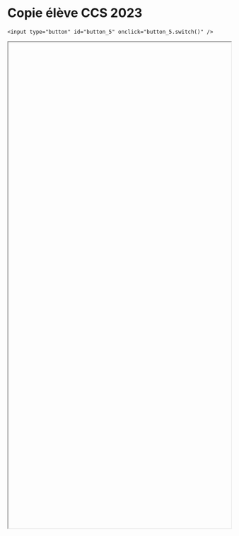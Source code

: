 # Copie élève CCS 2023

<script>
    $(function() {
        document.getElementById("main-content").style.maxWidth = "90%";
        button_5 = button_cor(
            'https://raw.githubusercontent.com/fortierq/cours/main/ocaml/revision/ccs23_eleve.pdf',
            '5',
            'button_5'
        );
    });
</script>

```{margin}
<input type="button" id="button_5" onclick="button_5.switch()" />
```

<iframe id="5" height=1100 width=100% allowfullscreen></iframe>
